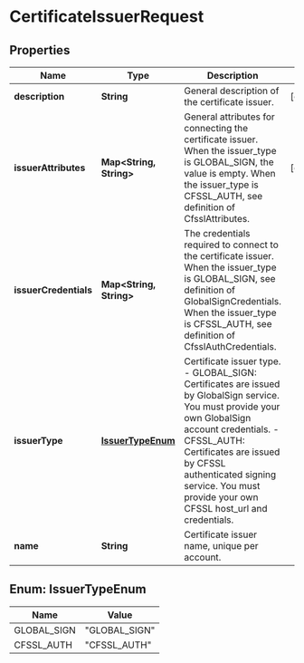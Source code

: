 
# CertificateIssuerRequest

## Properties
Name | Type | Description | Notes
------------ | ------------- | ------------- | -------------
**description** | **String** | General description of the certificate issuer. |  [optional]
**issuerAttributes** | **Map&lt;String, String&gt;** | General attributes for connecting the certificate issuer. When the issuer_type is GLOBAL_SIGN, the value is empty. When the issuer_type is CFSSL_AUTH, see definition of CfsslAttributes. |  [optional]
**issuerCredentials** | **Map&lt;String, String&gt;** | The credentials required to connect to the certificate issuer. When the issuer_type is GLOBAL_SIGN, see definition of GlobalSignCredentials. When the issuer_type is CFSSL_AUTH, see definition of CfsslAuthCredentials. | 
**issuerType** | [**IssuerTypeEnum**](#IssuerTypeEnum) | Certificate issuer type. - GLOBAL_SIGN:   Certificates are issued by GlobalSign service. You must provide your own GlobalSign account credentials. - CFSSL_AUTH:   Certificates are issued by CFSSL authenticated signing service.   You must provide your own CFSSL host_url and credentials. | 
**name** | **String** | Certificate issuer name, unique per account. | 


<a name="IssuerTypeEnum"></a>
## Enum: IssuerTypeEnum
Name | Value
---- | -----
GLOBAL_SIGN | &quot;GLOBAL_SIGN&quot;
CFSSL_AUTH | &quot;CFSSL_AUTH&quot;



